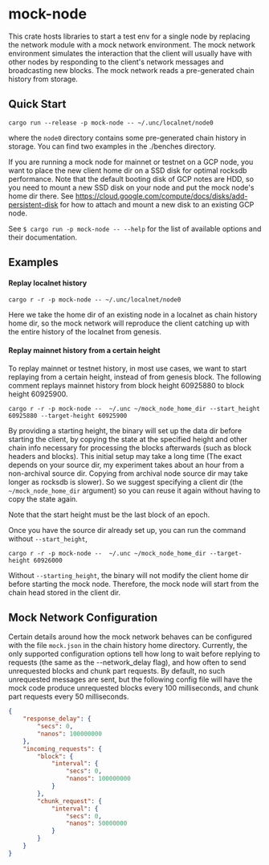 # mock-node
This crate hosts libraries to start a test env for a single node by replacing the network module with a mock network environment.
The mock network environment simulates the interaction that the client will usually have with other nodes by
responding to the client's network messages and broadcasting new blocks. The mock network reads a pre-generated chain
history from storage.

## Quick Start

```console
cargo run --release -p mock-node -- ~/.unc/localnet/node0
```

where the `node0` directory contains some pre-generated chain history in storage.
You can find two examples in the ./benches directory.

If you are running a mock node for mainnet or testnet on a GCP node, you want to place the new client home
dir on a SSD disk for optimal rocksdb performance. Note that the
default booting disk of GCP notes are HDD, so you need to mount a new SSD disk on
your node and put the mock node's home dir there. See https://cloud.google.com/compute/docs/disks/add-persistent-disk
for how to attach and mount a new disk to an existing GCP node.

See `$ cargo run -p mock-node -- --help` for the list of available options and their documentation.

## Examples

#### Replay localnet history

```console
cargo r -r -p mock-node -- ~/.unc/localnet/node0
```

Here we take the home dir of an existing node in a localnet as chain history home dir,
so the mock network will reproduce the client catching up with the entire history of the localnet from genesis.

#### Replay mainnet history from a certain height

To replay mainnet or testnet history, in most use cases, we want to start replaying from a certain height, instead
of from genesis block. The following comment replays mainnet history from block height 60925880 to block height 60925900.

```console
cargo r -r -p mock-node --  ~/.unc ~/mock_node_home_dir --start_height 60925880 --target-height 60925900
```

By providing a starting height,
the binary will set up the data dir before starting the client, by copying the state at the specified height
and other chain info necessary for processing the blocks afterwards (such as block headers and blocks).
This initial setup may take a long time (The exact depends on your
source dir, my experiment takes about an hour from a non-archival source dir. Copying from archival node source
dir may take longer as rocksdb is slower). So we suggest specifying a client dir (the `~/mock_node_home_dir` argument)
so you can reuse it again without having to copy the state again.

Note that the start height must be the last block of an epoch.

Once you have the source dir already set up, you can run the command without `--start_height`,

```console
cargo r -r -p mock-node --  ~/.unc ~/mock_node_home_dir --target-height 60926000
```

Without `--starting_height`, the binary will not modify the client home dir before starting the mock node. Therefore,
the mock node will start from the chain head stored in the client dir.

## Mock Network Configuration

Certain details around how the mock network behaves can be configured with the file `mock.json` in the chain history
home directory. Currently, the only supported configuration options tell how long to wait before replying to requests
(the same as the --network_delay flag), and how often to send unrequested blocks and chunk part requests. By default,
no such unrequested messages are sent, but the following config file will have the mock code produce unrequested
blocks every 100 milliseconds, and chunk part requests every 50 milliseconds.

```json
{
    "response_delay": {
        "secs": 0,
        "nanos": 100000000
    },
    "incoming_requests": {
        "block": {
            "interval": {
                "secs": 0,
                "nanos": 100000000
            }
        },
        "chunk_request": {
            "interval": {
                "secs": 0,
                "nanos": 50000000
            }
        }
    }
}
```
